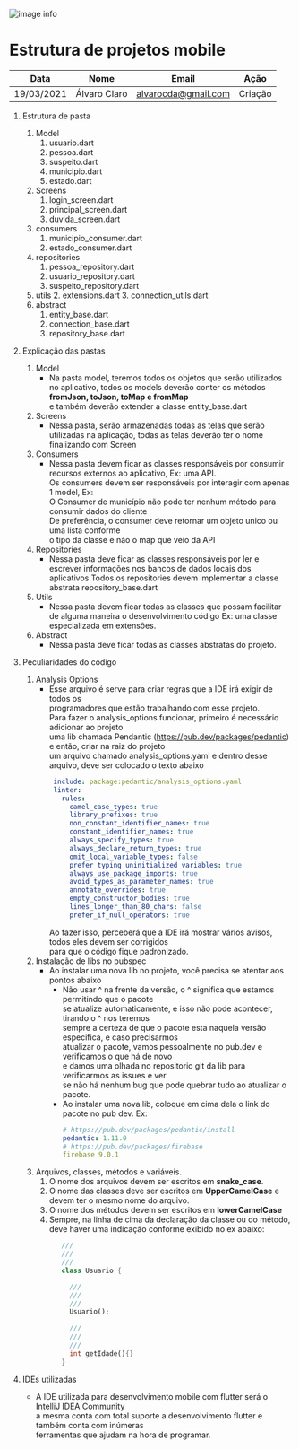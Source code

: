 ![image info](https://lh3.googleusercontent.com/proxy/9YaFtSkgS9y4FNUo3mSKxltZpRNSEkZ1Kop3iitxXIlI8Whbr0RiMBytZHPNK2rE41acKRimJOrgWt7NkTZi_jp5LZC2zw65hyBm1W_epVhG1rlxCxXdoVTRyQ)

# Estrutura de projetos mobile

| Data | Nome | Email |  Ação | 
| --- | --- | --- | --- |
|19/03/2021 | Álvaro Claro | alvarocda@gmail.com | Criação |


1. Estrutura de pasta
   1. Model
      1. usuario.dart
      2. pessoa.dart
      3. suspeito.dart
      4. municipio.dart
      5. estado.dart
   2. Screens
      1. login_screen.dart
      2. principal_screen.dart
      3. duvida_screen.dart
   3. consumers
      1. municipio_consumer.dart
      2. estado_consumer.dart
   4. repositories
      1. pessoa_repository.dart
      2. usuario_repository.dart
      3. suspeito_repository.dart
   5. utils
      2. extensions.dart
      3. connection_utils.dart
   6. abstract
      1. entity_base.dart
      2. connection_base.dart
      3. repository_base.dart
    
2. Explicação das pastas
   1. Model
      - Na pasta model, teremos todos os objetos que serão utilizados  
       no aplicativo, todos os models deverão conter os métodos  
       **fromJson, toJson, toMap e fromMap**  
       e também deverão extender a classe entity_base.dart
   2. Screens
       - Nessa pasta, serão armazenadas todas as telas que serão  
         utilizadas na aplicação, todas as telas deverão ter o 
         nome finalizando com Screen
   3. Consumers
      - Nessa pasta devem ficar as classes responsáveis por consumir recursos externos ao aplicativo, Ex: uma API.  
      Os consumers devem ser responsáveis por interagir com apenas 1 model, Ex:  
        O Consumer de município não pode ter nenhum método para consumir dados do cliente  
        De preferência, o consumer deve retornar um objeto unico ou uma lista conforme  
        o tipo da classe e não o map que veio da API
   4. Repositories
      - Nessa pasta deve ficar as classes responsáveis por ler e escrever 
        informações nos bancos de dados locais dos aplicativos
        Todos os repositories devem implementar a classe abstrata repository_base.dart  
   5. Utils
      - Nessa pasta devem ficar todas as classes que possam facilitar de alguma maneira o desenvolvimento código
    Ex: uma classe especializada em extensões.
   6. Abstract
      - Nessa pasta deve ficar todas as classes abstratas do projeto.
3. Peculiaridades do código
   1. Analysis Options
      - Esse arquivo é serve para criar regras que a IDE irá exigir de todos os  
        programadores que estão trabalhando com esse projeto.  
        Para fazer o analysis_options funcionar, primeiro é necessário adicionar ao projeto  
        uma lib chamada Pendantic (https://pub.dev/packages/pedantic) e então, criar na raiz do projeto  
        um arquivo chamado analysis_options.yaml e dentro desse arquivo, deve ser colocado o texto abaixo  
        ```yaml
         include: package:pedantic/analysis_options.yaml      
         linter:
           rules:
             camel_case_types: true
             library_prefixes: true
             non_constant_identifier_names: true
             constant_identifier_names: true
             always_specify_types: true
             always_declare_return_types: true
             omit_local_variable_types: false
             prefer_typing_uninitialized_variables: true
             always_use_package_imports: true
             avoid_types_as_parameter_names: true
             annotate_overrides: true
             empty_constructor_bodies: true
             lines_longer_than_80_chars: false
             prefer_if_null_operators: true
         ```
        Ao fazer isso, perceberá que a IDE irá mostrar vários avisos, todos eles devem ser corrigidos  
        para que o código fique padronizado.
   2. Instalação de libs no pubspec
      - Ao instalar uma nova lib no projeto, você precisa se atentar aos pontos abaixo
         - Não usar ^ na frente da versão, o ^ significa que estamos permitindo que o pacote  
           se atualize automaticamente, e isso não pode acontecer, tirando o ^ nos teremos  
           sempre a certeza de que o pacote esta naquela versão especifica, e caso precisarmos  
           atualizar o pacote, vamos pessoalmente no pub.dev e verificamos o que há de novo  
           e damos uma olhada no repositorio git da lib para verificarmos as issues e ver  
           se não há nenhum bug que pode quebrar tudo ao atualizar o pacote.
         - Ao instalar uma nova lib, coloque em cima dela o link do pacote no pub dev. Ex:
           ```yaml
           # https://pub.dev/packages/pedantic/install
           pedantic: 1.11.0
           # https://pub.dev/packages/firebase
           firebase 9.0.1
            ```
   3. Arquivos, classes, métodos e variáveis.
      1. O nome dos arquivos devem ser escritos em **snake_case**.
      2. O nome das classes deve ser escritos em **UpperCamelCase** e devem ter o mesmo nome do arquivo.
      3. O nome dos métodos devem ser escritos em **lowerCamelCase**
      4. Sempre, na linha de cima da declaração da classe ou do método, deve haver uma indicação conforme exibido no ex abaixo:
         ```dart
            ///
            ///
            ///
            class Usuario {
         
              ///
              /// 
              /// 
              Usuario();
              
              ///
              /// 
              /// 
              int getIdade(){}
            } 
            ```
4. IDEs utilizadas
   - A IDE utilizada para desenvolvimento mobile com flutter será o IntelliJ IDEA Community  
     a mesma conta com total suporte a desenvolvimento flutter e também conta com inúmeras  
     ferramentas que ajudam na hora de programar.